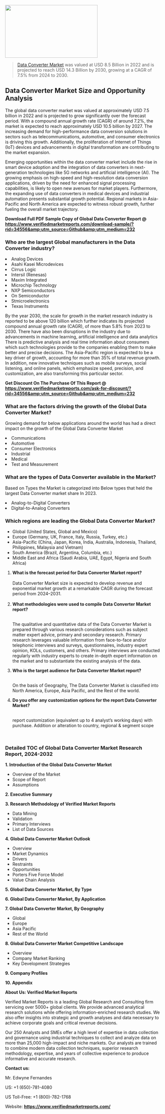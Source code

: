 
<img src="https://ffe5etoiles.com/wp-content/uploads/2024/12/MST1-300x171.png" alt="" width="300" height="171" class="alignnone size-medium wp-image-20088" /><blockquote><p><p><a href="https://www.verifiedmarketreports.com/download-sample/?rid=34556&utm_source=Github&utm_medium=232" target="_blank">Data Converter Market</a> was valued at USD 8.5 Billion in 2022 and is projected to reach USD 14.3 Billion by 2030, growing at a CAGR of 7.5% from 2024 to 2030.</p></blockquote><p><h2>Data Converter Market Size and Opportunity Analysis</h2> <p>The global data converter market was valued at approximately USD 7.5 billion in 2022 and is projected to grow significantly over the forecast period. With a compound annual growth rate (CAGR) of around 7.2%, the market is expected to reach approximately USD 10.5 billion by 2027. The increasing demand for high-performance data conversion solutions in sectors such as telecommunications, automotive, and consumer electronics is driving this growth. Additionally, the proliferation of Internet of Things (IoT) devices and advancements in digital transformation are contributing to the market expansion.</p> <p>Emerging opportunities within the data converter market include the rise in smart device adoption and the integration of data converters in next-generation technologies like 5G networks and artificial intelligence (AI). The growing emphasis on high-speed and high-resolution data conversion applications, driven by the need for enhanced signal processing capabilities, is likely to open new avenues for market players. Furthermore, the expanding use of data converters in medical devices and industrial automation presents substantial growth potential. Regional markets in Asia-Pacific and North America are expected to witness robust growth, further fueling the overall market trajectory.</p> </p><p class=""><strong>Download Full PDF Sample Copy of Global Data Converter Report @ <a href="https://www.verifiedmarketreports.com/download-sample/?rid=34556&amp;utm_source=Github&amp;utm_medium=232" target="_blank">https://www.verifiedmarketreports.com/download-sample/?rid=34556&amp;utm_source=Github&amp;utm_medium=232</a></strong></p><h3 id="" class="">Who are the largest Global manufacturers in the Data Converter industry?</h3><p><li>Analog Devices</li><li> Asahi Kasei Microdevices</li><li> Cirrus Logic</li><li> Intersil (Renesas)</li><li> Maxim Integrated</li><li> Microchip Technology</li><li> NXP Semiconductors</li><li> On Semiconductor</li><li> Stmicroelectronics</li><li> Texas Instruments</li></p><div class=""><div class="" dir="" data-message-author-role="" data-message-id="" data-message-model-slug=""><div class=""><div class=""><div class=""><div class="" dir="" data-message-author-role="" data-message-id="" data-message-model-slug=""><div class=""><div class=""><p>By the year 2030, the scale for growth in the market research industry is reported to be above 120 billion which further indicates its projected compound annual growth rate (CAGR), of more than 5.8% from 2023 to 2030. There have also been disruptions in the industry due to advancements in machine learning, artificial intelligence and data analytics There is predictive analysis and real time information about consumers which such technologies provide to the companies enabling them to make better and precise decisions. The Asia-Pacific region is expected to be a key driver of growth, accounting for more than 35% of total revenue growth. In addition, new innovative techniques such as mobile surveys, social listening, and online panels, which emphasize speed, precision, and customization, are also transforming this particular sector.</p><p><strong>Get Discount On The Purchase Of This Report @&nbsp; <a href="https://www.verifiedmarketreports.com/ask-for-discount/?rid=34556&amp;utm_source=Github&amp;utm_medium=232" target="_blank">https://www.verifiedmarketreports.com/ask-for-discount/?rid=34556&amp;utm_source=Github&amp;utm_medium=232</a></strong></p></div></div></div></div></div></div></div></div><h3 id="" class="">What are the factors driving the growth of the Global Data Converter Market?</h3><p id="" class="">Growing demand for below applications around the world has had a direct impact on the growth of the Global Data Converter Market</p><p id="" class=""><li>Communications</li><li> Automotive</li><li> Consumer Electronics</li><li> Industrial</li><li> Medical</li><li> Test and Measurement</li></p><h3 id="" class="">What are the types of Data Converter available in the Market?</h3><p id="" class="">Based on Types the Market is categorized into Below types that held the largest Data Converter market share In 2023.</p><p id="" class=""><li>Analog-to-Digital Converters</li><li> Digital-to-Analog Converters</li></p><h3 id="" class="">Which regions are leading the Global Data Converter Market?</h3><ul><li>Global (United States, Global and Mexico)</li><li>Europe (Germany, UK, France, Italy, Russia, Turkey, etc.)</li><li>Asia-Pacific (China, Japan, Korea, India, Australia, Indonesia, Thailand, Philippines, Malaysia and Vietnam)</li><li>South America (Brazil, Argentina, Columbia, etc.)</li><li>Middle East and Africa (Saudi Arabia, UAE, Egypt, Nigeria and South Africa)</li></ul><p><ol><li><strong>What is the forecast period for Data Converter Market report?<br /></strong><br /><span data-sheets-root="1" data-sheets-value="{&quot;1&quot;:2,&quot;2&quot;:&quot;XXXX size is expected to develop revenue and exponential market growth at a remarkable CAGR during the forecast period from 2024&ndash;2030.&quot;}" data-sheets-userformat="{&quot;2&quot;:12674,&quot;4&quot;:{&quot;1&quot;:2,&quot;2&quot;:16776960},&quot;10&quot;:2,&quot;11&quot;:0,&quot;15&quot;:&quot;Arial&quot;,&quot;16&quot;:12}">Data Converter Market size is expected to develop revenue and exponential market growth at a remarkable CAGR during the forecast period from 2024&ndash;2031.</span><br /><br /></li><li><strong>What methodologies were used to compile Data Converter Market report?<br /><br /></strong><p>The qualitative and quantitative data of the&nbsp;Data Converter Market is prepared through various research considerations such as subject matter expert advice, primary and secondary research. Primary research leverages valuable information from face-to-face and/or telephonic interviews and surveys, questionnaires, industry expert opinion, KOLs, customers, and others. Primary interviews are conducted regularly with industry experts to create in-depth expert information on the market and to substantiate the existing analysis of the data.&nbsp;</p></li><li><strong>Who is the target audience for Data Converter Market report?<br /><br /></strong><p>On the basis of Geography, The&nbsp;Data Converter Market is classified into North America, Europe, Asia Pacific, and the Rest of the world.</p></li><li><strong>Do you offer any customization options for the report Data Converter Market?<br /><br /></strong><p>report customization (equivalent up to 4 analyst&rsquo;s working days) with purchase. Addition or alteration to country, regional &amp; segment scope</p><p>&nbsp;</p></li></ol></p><h3 id="" class="">Detailed TOC of Global Data Converter Market Research Report, 2024-2032</h3><p id="" class=""><strong>1. Introduction of the Global Data Converter Market</strong></p><ul><li>Overview of the Market</li><li>Scope of Report</li><li>Assumptions</li></ul><p id="" class=""><strong>2. Executive Summary</strong></p><p id="" class=""><strong>3. Research Methodology of&nbsp;Verified Market Reports</strong></p><ul><li>Data Mining</li><li>Validation</li><li>Primary Interviews</li><li>List of Data Sources</li></ul><p id="" class=""><strong>4. Global Data Converter Market Outlook</strong></p><ul><li>Overview</li><li>Market Dynamics</li><li>Drivers</li><li>Restraints</li><li>Opportunities</li><li>Porters Five Force Model</li><li>Value Chain Analysis</li></ul><p id="" class=""><strong>5. Global Data Converter Market, By&nbsp;Type</strong></p><p id="" class=""><strong>6. Global Data Converter Market, By Application</strong></p><p id="" class=""><strong>7. Global Data Converter Market, By Geography</strong></p><ul><li>Global</li><li>Europe</li><li>Asia Pacific</li><li>Rest of the World</li></ul><p id="" class=""><strong>8. Global Data Converter Market Competitive Landscape</strong></p><ul><li>Overview</li><li>Company Market Ranking</li><li>Key Development Strategies</li></ul><p id="" class=""><strong>9. Company Profiles</strong></p><p id="" class=""><strong>10. Appendix</strong></p><p id="" class=""><strong>About Us: Verified Market Reports</strong></p><p id="" class="">Verified Market Reports is a leading Global Research and Consulting firm servicing over 5000+ global clients. We provide advanced analytical research solutions while offering information-enriched research studies. We also offer insights into strategic and growth analyses and data necessary to achieve corporate goals and critical revenue decisions.</p><p id="" class="">Our 250 Analysts and SMEs offer a high level of expertise in data collection and governance using industrial techniques to collect and analyze data on more than 25,000 high-impact and niche markets. Our analysts are trained to combine modern data collection techniques, superior research methodology, expertise, and years of collective experience to produce informative and accurate research.</p><p id="" class=""><strong>Contact us:</strong></p><p id="" class="">Mr. Edwyne Fernandes</p><p id="" class="">US: +1 (650)-781-4080</p><p id="" class="">US Toll-Free: +1 (800)-782-1768</p><p id="" class="">Website: <a target="" data-test-app-aware-link=""><strong>https://www.verifiedmarketreports.com/</strong></a></p>
